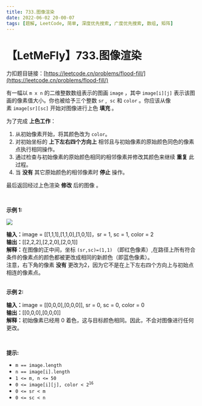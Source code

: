```yaml
---
title: 733.图像渲染
date: 2022-06-02 20-00-07
tags: [题解, LeetCode, 简单, 深度优先搜索, 广度优先搜索, 数组, 矩阵]
---
```


# 【LetMeFly】733.图像渲染

力扣题目链接：[https://leetcode.cn/problems/flood-fill/](https://leetcode.cn/problems/flood-fill/)

<p>有一幅以&nbsp;<code>m x n</code>&nbsp;的二维整数数组表示的图画&nbsp;<code>image</code>&nbsp;，其中&nbsp;<code>image[i][j]</code>&nbsp;表示该图画的像素值大小。你也被给予三个整数 <code>sr</code> ,&nbsp; <code>sc</code> 和 <code>color</code> 。你应该从像素&nbsp;<code>image[sr][sc]</code>&nbsp;开始对图像进行上色&nbsp;<strong>填充</strong> 。</p>

<p>为了完成 <strong>上色工作</strong>：</p>

<ol>
	<li>从初始像素开始，将其颜色改为 <code>color</code>。</li>
	<li>对初始坐标的 <strong>上下左右四个方向上</strong> 相邻且与初始像素的原始颜色同色的像素点执行相同操作。</li>
	<li>通过检查与初始像素的原始颜色相同的相邻像素并修改其颜色来继续 <strong>重复</strong> 此过程。</li>
	<li>当 <strong>没有</strong> 其它原始颜色的相邻像素时 <strong>停止</strong> 操作。</li>
</ol>

<p>最后返回经过上色渲染&nbsp;<strong>修改</strong> 后的图像&nbsp;。</p>

<p>&nbsp;</p>

<p><strong>示例 1:</strong></p>

<p><img src="https://assets.leetcode.com/uploads/2021/06/01/flood1-grid.jpg" /></p>

<div class="example-block"><strong>输入：</strong>image = [[1,1,1],[1,1,0],[1,0,1]]，sr = 1, sc = 1, color = 2</div>

<div class="example-block"><strong>输出：</strong>[[2,2,2],[2,2,0],[2,0,1]]</div>

<div class="example-block"><b>解释：</b>在图像的正中间，坐标 <code>(sr,sc)=(1,1)</code>&nbsp;（即红色像素）,在路径上所有符合条件的像素点的颜色都被更改成相同的新颜色（即蓝色像素）。</div>

<div class="example-block">注意，右下角的像素 <strong>没有</strong> 更改为2，因为它不是在上下左右四个方向上与初始点相连的像素点。</div>

<div class="example-block">&nbsp;</div>

<p><strong>示例 2:</strong></p>

<div class="example-block"><strong>输入：</strong>image = [[0,0,0],[0,0,0]], sr = 0, sc = 0, color = 0</div>

<div class="example-block"><strong>输出：</strong>[[0,0,0],[0,0,0]]</div>

<div class="example-block"><strong>解释：</strong>初始像素已经用 0 着色，这与目标颜色相同。因此，不会对图像进行任何更改。</div>

<p>&nbsp;</p>

<p><strong>提示:</strong></p>

<ul>
	<li><code>m == image.length</code></li>
	<li><code>n == image[i].length</code></li>
	<li><code>1 &lt;= m, n &lt;= 50</code></li>
	<li><code>0 &lt;= image[i][j], color &lt; 2<sup>16</sup></code></li>
	<li><code>0 &lt;= sr &lt;&nbsp;m</code></li>
	<li><code>0 &lt;= sc &lt;&nbsp;n</code></li>
</ul>


    